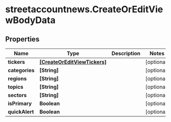 # streetaccountnews.CreateOrEditViewBodyData

## Properties

Name | Type | Description | Notes
------------ | ------------- | ------------- | -------------
**tickers** | [**[CreateOrEditViewTickers]**](CreateOrEditViewTickers.md) |  | [optional] 
**categories** | **[String]** |  | [optional] 
**regions** | **[String]** |  | [optional] 
**topics** | **[String]** |  | [optional] 
**sectors** | **[String]** |  | [optional] 
**isPrimary** | **Boolean** |  | [optional] 
**quickAlert** | **Boolean** |  | [optional] 


